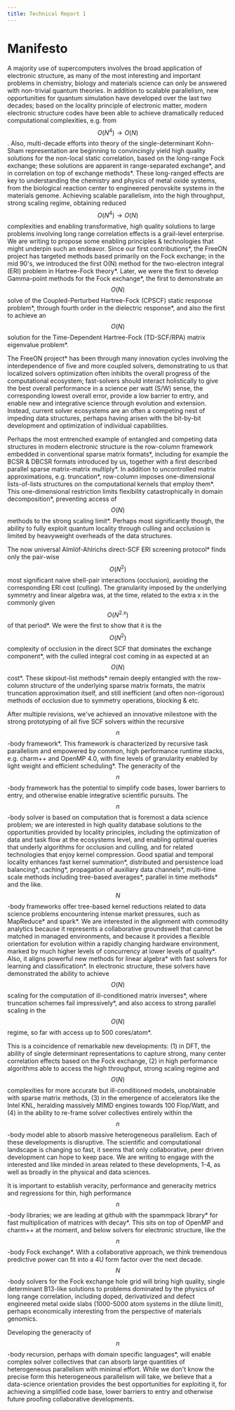 ```yaml
---
title: Technical Report 1
---
```


# Manifesto

A majority use of supercomputers involves the broad application of electronic
structure, as many of the most interesting and important problems in
chemistry, biology and materials science can only be answered with non-trivial
quantum theories.  In addition to scalable parallelism, new opportunities for
quantum simulation have developed over the last two decades;  based on the
locality principle of electronic matter, modern electronic structure codes
have been able to achieve dramatically reduced computational complexities,
e.g.  from $$O(N^4) \rightarrow O(N)$$.   Also, multi-decade efforts into
theory of the single-determinant Kohn-Sham representation are beginning to
convincingly yield high quality solutions for the non-local static
correlation, based on the long-range Fock exchange; these solutions are
apparent in  range-separated exchange\*, and in correlation on top of exchange
methods\*.  These long-ranged effects are key to understanding the chemistry
and physics of metal oxide systems, from the biological reaction center to
engineered perovskite systems in the materials genome.   Achieving scalable
parallelism, into the high throughput, strong scaling regime, obtaining
reduced $$O(N^4) \rightarrow O(N)$$ complexities and enabling transformative,
high quality solutions to large problems involving long range correlation
effects is a grail-level enterprise.  We are writing to propose some enabling
principles & technologies that might underpin such an endeavor.  Since our
first contributions\*, the FreeON project has targeted methods based primarily
on the Fock exchange;  in the mid 90's, we introduced the first O(N) method
for the two-electron integral (ERI) problem in Hartree-Fock theory\*.  Later,
we were the first to develop Gamma-point methods for the Fock exchange\*,  the
first to demonstrate an $$O(N)$$ solve of the Coupled-Perturbed Hartree-Fock
(CPSCF) static response problem\*, through fourth order in the dielectric
response\*, and also the first to achieve an $$O(N)$$ solution for the
Time-Dependent Hartree-Fock (TD-SCF/RPA) matrix eigenvalue problem\*.

The FreeON project\* has been through many innovation cycles involving the
interdependence of five and more coupled solvers, demonstrating to us that
localized solvers optimization often inhibits the overall progress of the
computational ecosystem;  fast-solvers should interact holistically to give
the best overall performance in a science per watt (S/W) sense, the
corresponding lowest overall error,  provide a low barrier to entry, and
enable new and integrative science through evolution and extension.  Instead,
current solver ecosystems are an often a competing nest of impeding data
structures, perhaps having arisen with the bit-by-bit development and
optimization of individual capabilities.

Perhaps the most entrenched example of entangled and competing data structures
in modern electronic structure is the row-column framework embedded in
conventional sparse matrix formats\*, including for example the BCSR & DBCSR
formats introduced by us, together with a first described parallel sparse
matrix-matrix multiply\*.   In addition to uncontrolled matrix approximations,
e.g. truncation\*, row-column imposes one-dimensional lists-of-lists
structures on the computational kernels that employ them\*.  This
one-dimensional restriction limits flexibility catastrophically in domain
decomposition\*, preventing access of $$O(N)$$ methods to the strong scaling
limit\*.  Perhaps most significantly though, the ability to fully exploit
quantum locality through culling and occlusion is limited by heavyweight
overheads of the data structures.

The now universal Almlöf-Ahlrichs direct-SCF ERI screening protocol\* finds
only the pair-wise $$O(N^2)$$ most significant naive shell-pair interactions
(occlusion), avoiding the corresponding ERI cost (culling).   The granularity
imposed by the underlying symmetry and linear algebra was, at the time,
related to the extra x in the commonly given $$O(N^{2.x})$$ of that period\*.
We were the first to show that it is the $$O(N^2)$$ complexity of occlusion in
the direct SCF that dominates the exchange component\*, with the culled
integral cost coming in as expected at an $$O(N)$$ cost\*.  These skipout-list
methods\* remain deeply entangled with the row-column structure of the
underlying sparse matrix formats,  the matrix truncation approximation itself,
and still inefficient (and often non-rigorous) methods of occlusion due to
symmetry operations, blocking & etc.

After multiple revisions, we've achieved an innovative milestone with the
strong prototyping of all five SCF solvers within the recursive $$n$$-body
framework\*.   This framework is characterized by recursive task parallelism
and empowered by common, high performance runtime stacks, e.g. charm++ and
OpenMP 4.0, with fine levels of granularity enabled by light weight and
efficient scheduling\*.  The  generacity of the $$n$$-body framework has the
potential to simplify code bases, lower barriers to entry,  and otherwise
enable integrative scientific pursuits.  The $$n$$-body solver is based on
computation that is foremost a data science problem; we are interested in high
quality database solutions to the opportunities provided by locality
principles, including the optimization of data and task flow at the ecosystems
level, and enabling optimal queries that underly algorithms for occlusion and
culling, and for related technologies that enjoy kernel compression.  Good
spatial and temporal locality enhances fast kernel summation\*, distributed
and persistence load balancing\*,  caching\*, propagation of auxiliary data
channels\*, multi-time scale methods including tree-based averages\*, parallel
in time methods\* and the like.  $$N$$-body frameworks offer tree-based kernel
reductions related to data science problems encountering intense market
pressures, such as MapReduce\* and spark\*.   We are interested in the
alignment with commodity analytics because it represents a collaborative
groundswell that cannot be matched in managed environments, and because it
provides a flexible orientation for evolution within a rapidly changing
hardware environment, marked by much higher levels of concurrency at lower
levels of quality\*.   Also,  it aligns powerful new methods for linear
algebra\* with fast solvers for learning and classification\*.  In electronic
structure, these solvers have demonstrated the ability to achieve $$O(N)$$
scaling for the computation of ill-conditioned matrix inverses\*, where
truncation schemes fail impressively\*, and also access to strong parallel
scaling in the $$O(N)$$ regime, so far with access up to 500 cores/atom\*.

This is a coincidence of remarkable new developments:  (1) in DFT, the ability
of single determinant representations to capture strong, many center
correlation effects based on the Fock exchange, (2) in high performance
algorithms able to access the high throughput, strong scaling regime and
$$O(N)$$ complexities for more accurate but ill-conditioned models,
unobtainable with sparse matrix methods,  (3) in the emergence of accelerators
like the Intel KNL, heralding massively MIMD engines towards 100 Flop/Watt,
and (4) in the ability to re-frame solver collectives entirely within the
$$n$$-body model able to absorb massive heterogeneous parallelism.  Each of
these developments is disruptive.  The scientific and computational landscape
is changing so fast, it seems that only collaborative, peer driven development
can hope to keep pace.  We are writing to engage with the interested and like
minded in areas related to these developments, 1-4, as well as broadly in the
physical and data sciences.

It is important to establish veracity, performance and generacity metrics and
regressions for thin, high performance $$n$$-body libraries; we are leading at
github with the spammpack library\* for fast multiplication of matrices with
decay\*.  This sits on top of OpenMP and charm++ at the moment, and below
solvers for electronic structure, like the $$n$$-body Fock exchange\*.   With
a collaborative approach, we think tremendous predictive power can fit into a
4U form factor over the next decade.  $$N$$-body solvers for the Fock exchange
hole grid will bring high quality, single determinant B13-like solutions to
problems dominated by the physics of long range correlation, including  doped,
derivativized and defect engineered metal oxide slabs (1000-5000 atom systems
in the dilute limit), perhaps economically interesting from the perspective of
materials genomics.

Developing the generacity of $$n$$-body recursion, perhaps with domain
specific languages\*, will enable complex solver collectives that can absorb
large quantities of heterogeneous parallelism with minimal effort.  While we
don't know the precise form this heterogeneous parallelism will take, we
believe that a data-science orientation provides the best opportunities for
exploiting it, for achieving a simplified code base, lower barriers to entry
and otherwise future proofing collaborative developments.
